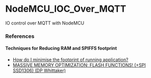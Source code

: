 # NodeMCU_IOC_Over_MQTT
IO control over MQTT with NodeMCU

<h3>References</h3>
<h4>Techniques for Reducing RAM and SPIFFS footprint</h4>
<ul>
<li><a href="https://nodemcu.readthedocs.io/en/dev/lua-developer-faq/">How do I minimise the footprint of running application?</a></li>
<li><a href="https://www.esp8266.com/viewtopic.php?f=19&t=1940">MASSIVE MEMORY OPTIMIZATION: FLASH FUNCTIONS! (+SPI SSD1306) (DP Whittaker)</a></li>
</ul>
